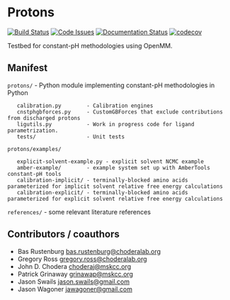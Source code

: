 Protons
=======

[![Build Status](https://travis-ci.org/choderalab/protons.svg?branch=master)](https://travis-ci.org/choderalab/protons)
[![Code Issues](https://www.quantifiedcode.com/api/v1/project/b852925afabc4ff3aa41d94b4b2623dc/badge.svg)](https://www.quantifiedcode.com/app/project/b852925afabc4ff3aa41d94b4b2623dc)
[![Documentation Status](https://readthedocs.org/projects/protons/badge/?version=latest)](http://protons.readthedocs.io/en/latest/?badge=latest)
[![codecov](https://codecov.io/gh/choderalab/protons/branch/master/graph/badge.svg)](https://codecov.io/gh/choderalab/protons)


Testbed for constant-pH methodologies using OpenMM.

## Manifest ##

`protons/`  - Python module implementing constant-pH methodologies in Python

```
   calibration.py        - Calibration engines
   cnstphgbforces.py     - CustomGBForces that exclude contributions from discharged protons
   ligutils.py           - Work in progress code for ligand parametrization.
   tests/                - Unit tests
```

`protons/examples/`

```
   explicit-solvent-example.py - explicit solvent NCMC example
   amber-example/        - example system set up with AmberTools constant-pH tools
   calibration-implicit/ - terminally-blocked amino acids parameterized for implicit solvent relative free energy calculations
   calibration-explicit/ - terminally-blocked amino acids parameterized for explicit solvent relative free energy calculations
```

`references/`           - some relevant literature references


## Contributors / coauthors ##
* Bas Rustenburg <bas.rustenburg@choderalab.org>
* Gregory Ross <gregory.ross@choderalab.org>
* John D. Chodera <choderaj@mskcc.org>
* Patrick Grinaway <grinawap@mskcc.org>
* Jason Swails <jason.swails@gmail.com>
* Jason Wagoner <jawagoner@gmail.com>
